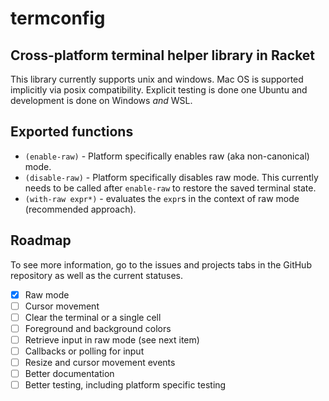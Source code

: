 termconfig
=========
## Cross-platform terminal helper library in Racket

This library currently supports unix and windows.
Mac OS is supported implicitly via posix compatibility.
Explicit testing is done one Ubuntu and development is done on Windows _and_ WSL.

## Exported functions
- `(enable-raw)` - Platform specifically enables raw (aka non-canonical) mode.
- `(disable-raw)` - Platform specifically disables raw mode.
This currently needs to be called after `enable-raw` to restore the saved terminal state.
- `(with-raw expr*)` - evaluates the `expr`s in the context of raw mode (recommended approach).

## Roadmap
To see more information, go to the issues and projects tabs in the GitHub repository as well as the current statuses.

- [X] Raw mode
- [ ] Cursor movement
- [ ] Clear the terminal or a single cell
- [ ] Foreground and background colors
- [ ] Retrieve input in raw mode (see next item)
- [ ] Callbacks or polling for input
- [ ] Resize and cursor movement events
- [ ] Better documentation
- [ ] Better testing, including platform specific testing
